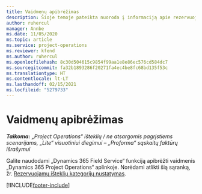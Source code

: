 ```yaml
---
title: Vaidmenų apibrėžimas
description: Šioje temoje pateikta nuoroda į informaciją apie rezervuojamų išteklių kategorijų nustatymą.
author: ruhercul
manager: Annbe
ms.date: 11/05/2020
ms.topic: article
ms.service: project-operations
ms.reviewer: kfend
ms.author: ruhercul
ms.openlocfilehash: 8c30d504615c9854f99aa1e8e86ec576cd584dc7
ms.sourcegitcommit: fa32b1893286f20271fa4ec4be8fc68bd135f53c
ms.translationtype: HT
ms.contentlocale: lt-LT
ms.lasthandoff: 02/15/2021
ms.locfileid: "5279733"
---
```

# <a name="define-roles"></a>Vaidmenų apibrėžimas

_**Taikoma:** „Project Operations“ išteklių / ne atsargomis pagrįstiems scenarijams, „Lite“ visuotiniui diegimui – „Proforma“ sąskaitų faktūrų išrašymui_

Galite naudodami „Dynamics 365 Field Service“ funkciją apibrėžti vaidmenis „Dynamics 365 Project Operations“ aplinkoje. Norėdami atlikti šią sąranką, žr. [Rezervuojamų išteklių kategorijų nustatymas](https://docs.microsoft.com/dynamics365/field-service/set-up-bookable-resource-categories).


[!INCLUDE[footer-include](../includes/footer-banner.md)]